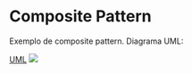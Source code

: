 # Composite Pattern
Exemplo de composite pattern.
Diagrama UML:

[UML](https://imgur.com/a/YdK3UPl)
[![](https://imgur.com/a/YdK3UPl)](https://imgur.com/a/YdK3UPl)